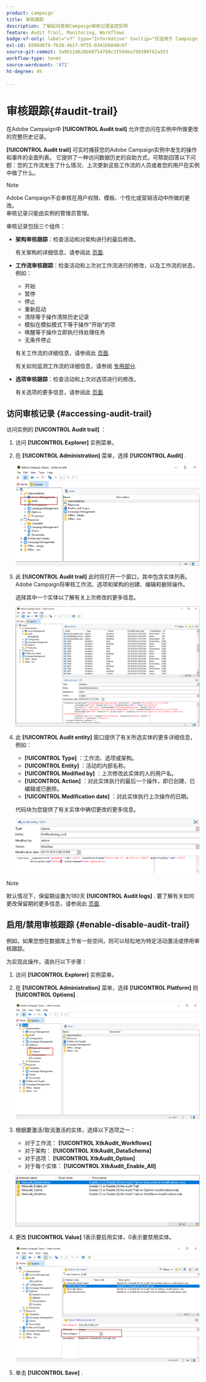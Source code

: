 ```yaml
---
product: campaign
title: 审核跟踪
description: 了解如何使用Campaign审核记录监控实例
feature: Audit Trail, Monitoring, Workflows
badge-v7-only: label="v7" type="Informative" tooltip="仅适用于 Campaign Classic v7"
exl-id: 8508d879-fb38-4b1f-9f55-0341bb8d0c67
source-git-commit: 3a9b21d626b60754789c3f594ba798309f62a553
workflow-type: tm+mt
source-wordcount: '471'
ht-degree: 4%

---
```


# 审核跟踪{#audit-trail}



在Adobe Campaign中 **[!UICONTROL Audit trail]** 允许您访问在实例中所做更改的完整历史记录。

**[!UICONTROL Audit trail]** 可实时捕获您的Adobe Campaign实例中发生的操作和事件的全面列表。 它提供了一种访问数据历史的自助方式，可帮助回答以下问题：您的工作流发生了什么情况、上次更新这些工作流的人员或者您的用户在实例中做了什么。

>[!NOTE]
>
>Adobe Campaign不会审核在用户权限、模板、个性化或营销活动中所做的更改。\
>审核记录只能由实例的管理员管理。

审核记录包括三个组件：

* **架构审核跟踪**：检查活动和对架构进行的最后修改。

  有关架构的详细信息，请参阅此 [页面](../../configuration/using/data-schemas.md).

* **工作流审核跟踪**：检查活动和上次对工作流进行的修改，以及工作流的状态，例如：

   * 开始
   * 暂停
   * 停止
   * 重新启动
   * 清除等于操作清除历史记录
   * 模拟在模拟模式下等于操作“开始”的项
   * 唤醒等于操作立即执行待处理任务
   * 无条件停止

  有关工作流的详细信息，请参阅此 [页面](../../workflow/using/about-workflows.md).

  有关如何监测工作流的详细信息，请参阅 [专用部分](../../workflow/using/monitoring-workflow-execution.md).

* **选项审核跟踪**：检查活动和上次对选项进行的修改。

  有关选项的更多信息，请参阅此 [页面](../../installation/using/configuring-campaign-options.md).

## 访问审核记录 {#accessing-audit-trail}

访问实例的 **[!UICONTROL Audit trail]** ：

1. 访问 **[!UICONTROL Explorer]** 实例菜单。
1. 在 **[!UICONTROL Administration]** 菜单，选择 **[!UICONTROL Audit]** .

   ![](assets/audit_trail_1.png)

1. 此 **[!UICONTROL Audit trail]** 此时将打开一个窗口，其中包含实体列表。 Adobe Campaign将审核工作流、选项和架构的创建、编辑和删除操作。

   选择其中一个实体以了解有关上次修改的更多信息。

   ![](assets/audit_trail_2.png)

1. 此 **[!UICONTROL Audit entity]** 窗口提供了有关所选实体的更多详细信息，例如：

   * **[!UICONTROL Type]** ：工作流、选项或架构。
   * **[!UICONTROL Entity]** ：活动的内部名称。
   * **[!UICONTROL Modified by]** ：上次修改此实体的人的用户名。
   * **[!UICONTROL Action]** ：对此实体执行的最后一个操作，即已创建、已编辑或已删除。
   * **[!UICONTROL Modification date]** ：对此实体执行上次操作的日期。

   代码块为您提供了有关实体中确切更改的更多信息。

   ![](assets/audit_trail_3.png)

>[!NOTE]
>
>默认情况下，保留期设置为180天 **[!UICONTROL Audit logs]** . 要了解有关如何更改保留期的更多信息，请参阅此 [页面](../../production/using/database-cleanup-workflow.md#deployment-wizard).

## 启用/禁用审核跟踪 {#enable-disable-audit-trail}

例如，如果您想在数据库上节省一些空间，则可以轻松地为特定活动激活或停用审核跟踪。

为实现此操作，请执行以下步骤：

1. 访问 **[!UICONTROL Explorer]** 实例菜单。
1. 在 **[!UICONTROL Administration]** 菜单，选择 **[!UICONTROL Platform]** 则 **[!UICONTROL Options]** .

   ![](assets/audit_trail_4.png)

1. 根据要激活/取消激活的实体，选择以下选项之一：

   * 对于工作流： **[!UICONTROL XtkAudit_Workflows]**
   * 对于架构： **[!UICONTROL XtkAudit_DataSchema]**
   * 对于选项： **[!UICONTROL XtkAudit_Option]**
   * 对于每个实体： **[!UICONTROL XtkAudit_Enable_All]**

   ![](assets/audit_trail_5.png)

1. 更改 **[!UICONTROL Value]** 1表示要启用实体，0表示要禁用实体。

   ![](assets/audit_trail_6.png)

1. 单击 **[!UICONTROL Save]** .
